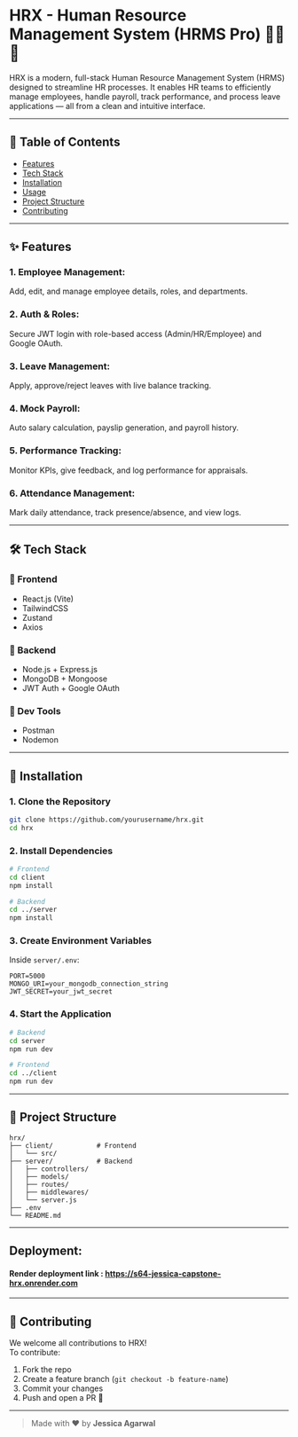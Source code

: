 # HRX - Human Resource Management System (HRMS Pro) 🧑‍💼🚀

HRX is a modern, full-stack Human Resource Management System (HRMS) designed to streamline HR processes. It enables HR teams to efficiently manage employees, handle payroll, track performance, and process leave applications — all from a clean and intuitive interface.

---

## 📌 Table of Contents

- [Features](#features)
- [Tech Stack](#tech-stack)
- [Installation](#installation)
- [Usage](#usage)
- [Project Structure](#project-structure)
- [Contributing](#contributing)

---

## ✨ Features

### 1. Employee Management: 
Add, edit, and manage employee details, roles, and departments.

### 2. Auth & Roles: 
Secure JWT login with role-based access (Admin/HR/Employee) and Google OAuth.

### 3. Leave Management: 
Apply, approve/reject leaves with live balance tracking.

### 4. Mock Payroll: 
Auto salary calculation, payslip generation, and payroll history.

### 5.  Performance Tracking: 
Monitor KPIs, give feedback, and log performance for appraisals.

### 6. Attendance Management: 
Mark daily attendance, track presence/absence, and view logs.

---

## 🛠️ Tech Stack

### 🔹 Frontend
- React.js (Vite)
- TailwindCSS
- Zustand
- Axios

### 🔸 Backend
- Node.js + Express.js
- MongoDB + Mongoose
- JWT Auth + Google OAuth

### 🔧 Dev Tools
- Postman
- Nodemon

---

## 🚀 Installation

### 1. Clone the Repository

```bash
git clone https://github.com/yourusername/hrx.git
cd hrx
```

### 2. Install Dependencies

```bash
# Frontend
cd client
npm install

# Backend
cd ../server
npm install
```

### 3. Create Environment Variables

Inside `server/.env`:

```env
PORT=5000
MONGO_URI=your_mongodb_connection_string
JWT_SECRET=your_jwt_secret
```

### 4. Start the Application

```bash
# Backend
cd server
npm run dev

# Frontend
cd ../client
npm run dev
```

---

## 📁 Project Structure

```
hrx/
├── client/           # Frontend 
│   └── src/
├── server/           # Backend 
│   ├── controllers/
│   ├── models/
│   ├── routes/
│   ├── middlewares/
│   └── server.js
├── .env
└── README.md
```

---

## Deployment:

#### Render deployment link : https://s64-jessica-capstone-hrx.onrender.com
---

## 🤝 Contributing

We welcome all contributions to HRX!  
To contribute:

1. Fork the repo  
2. Create a feature branch (`git checkout -b feature-name`)  
3. Commit your changes  
4. Push and open a PR 🚀

---

> Made with ❤️ by **Jessica Agarwal**
